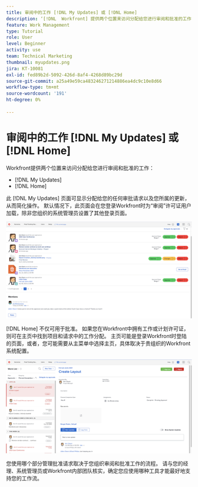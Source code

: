 ```yaml
---
title: 审阅中的工作 [!DNL My Updates] 或 [!DNL Home]
description: ‘[!DNL  Workfront] 提供两个位置来访问分配给您进行审阅和批准的工作 —  [!DNL My Updates] 和 [!DNL Home] ‘
feature: Work Management
type: Tutorial
role: User
level: Beginner
activity: use
team: Technical Marketing
thumbnail: myupdates.png
jira: KT-10081
exl-id: fed89b2d-5092-426d-8af4-4268d89bc29d
source-git-commit: a25a49e59ca483246271214886ea4dc9c10e8d66
workflow-type: tm+mt
source-wordcount: '191'
ht-degree: 0%

---
```


# 审阅中的工作 [!DNL My Updates] 或 [!DNL Home]

Workfront提供两个位置来访问分配给您进行审阅和批准的工作：

* [!DNL My Updates]
* [!DNL Home]

此 [!DNL My Updates] 页面可显示分配给您的任何审批请求以及您所属的更新，从而简化操作。 默认情况下，此页面会在您登录Workfront时为“审阅”许可证用户加载，除非您组织的系统管理员设置了其他登录页面。

![的图像 [!DNL My Updates] 页面](assets/my-updates-overview.png)

[!DNL Home] 不仅可用于批准。 如果您在Workfront中拥有工作或计划许可证，则可在主页中找到项目和请求中的工作分配。 主页可能是登录Workfront时登陆的页面，或者，您可能需要从主菜单中选择主页，具体取决于贵组织的Workfront系统配置。

![的图像 [!DNL Home] 页面](assets/home-overview.png)

您使用哪个部分管理批准请求取决于您组织审阅和批准工作的流程。 请与您的经理、系统管理员或Workfront内部团队核实，确定您应使用哪种工具才能最好地支持您的工作流。
